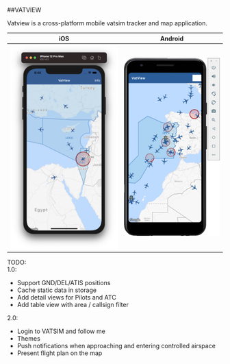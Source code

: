 ##VATVIEW

Vatview is a cross-platform mobile vatsim tracker and map application.

iOS            |  Android
:-------------------------:|:-------------------------:
<img src="https://raw.githubusercontent.com/o4oren/VatView/master/assets/screenshots/screenshot2.png" width="300"/>|  <img src="https://raw.githubusercontent.com/o4oren/VatView/master/assets/screenshots/screenshot4.png" width="260"/>

TODO: <br>
1.0:
* Support GND/DEL/ATIS positions
* Cache static data in storage
* Add detail views for Pilots and ATC
* Add table view with area / callsign filter

2.0:
* Login to VATSIM and follow me
* Themes
* Push notifications when approaching and entering controlled airspace
* Present flight plan on the map